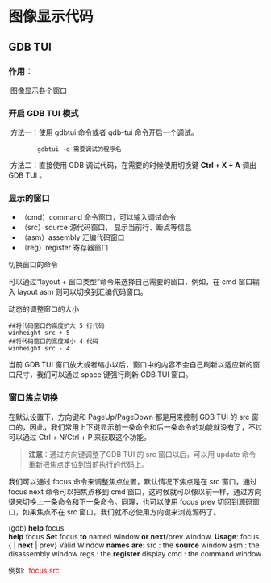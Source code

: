 # 图像显示代码

## GDB TUI

### 作用：

​	图像显示各个窗口

### 开启 GDB TUI 模式

​	方法一：使用 gdbtui 命令或者 gdb-tui 命令开启一个调试。

```
		gdbtui -q 需要调试的程序名
```

​	方法二：直接使用 GDB 调试代码，在需要的时候使用切换键 **Ctrl + X + A** 调出 GDB TUI 。



### 显示的窗口

- （cmd）command 命令窗口，可以输入调试命令
- （src）source 源代码窗口， 显示当前行、断点等信息
- （asm）assembly 汇编代码窗口
- （reg）register 寄存器窗口



切换窗口的命令

可以通过“layout + 窗口类型”命令来选择自己需要的窗口，例如，在 cmd 窗口输入 layout asm 则可以切换到汇编代码窗口。



动态的调整窗口的大小

```
##将代码窗口的高度扩大 5 行代码
winheight src + 5
##将代码窗口的高度减小 4 代码
winheight src - 4
```

当前 GDB TUI 窗口放大或者缩小以后，窗口中的内容不会自己刷新以适应新的窗口尺寸，我们可以通过 space 键强行刷新 GDB TUI 窗口。



### 窗口焦点切换

在默认设置下，方向键和 PageUp/PageDown 都是用来控制 GDB TUI 的 src 窗口的，因此，我们常用上下键显示前一条命令和后一条命令的功能就没有了，不过可以通过 Ctrl + N/Ctrl + P 来获取这个功能。

> **注意**：通过方向键调整了GDB TUI 的 src 窗口以后，可以用 update 命令重新把焦点定位到当前执行的代码上。

我们可以通过 focus 命令来调整焦点位置，默认情况下焦点是在 src 窗口，通过 focus next 命令可以把焦点移到 cmd 窗口，这时候就可以像以前一样，通过方向键来切换上一条命令和下一条命令。同理，也可以使用 focus prev 切回到源码窗口，如果焦点不在 src 窗口，我们就不必使用方向键来浏览源码了。

(gdb) **help** focus  
**help** focus
**Set** focus **to** named window **or** **next**/prev window.
**Usage**: focus {<win> | **next** | prev}
Valid Window **names** **are**:
src  : the **source** window
asm  : the disassembly window
regs : the **register** display
cmd  : the command window

例如: <font color=red > focus src</font>